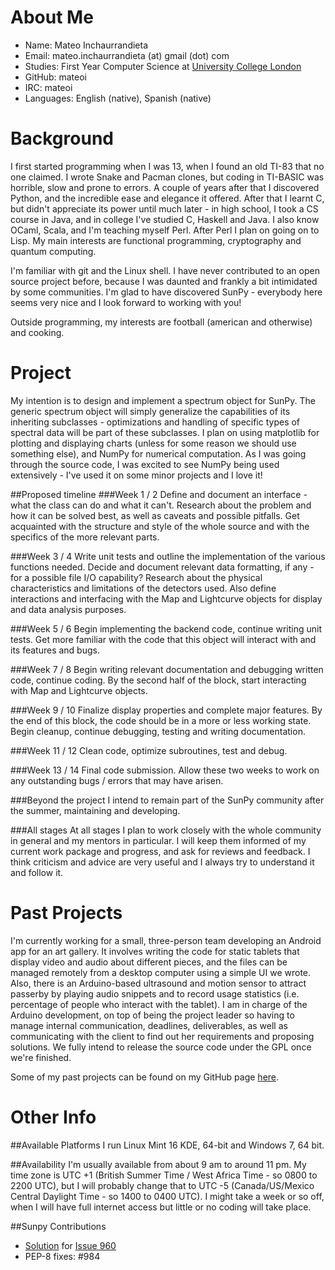 About Me
========
- Name: Mateo Inchaurrandieta
- Email: mateo.inchaurrandieta (at) gmail (dot) com
- Studies: First Year Computer Science at [University College London](http://www.cs.ucl.ac.uk)
- GitHub: mateoi
- IRC: mateoi
- Languages: English (native), Spanish (native)

Background
==========
I first started programming when I was 13, when I found an old TI-83 that no one claimed. I wrote Snake and Pacman clones, but coding in TI-BASIC was horrible, slow and prone to errors. A couple of years after that I discovered Python, and the incredible ease and elegance it offered. After that I learnt C, but didn't appreciate its power until much later - in high school, I took a CS course in Java, and in college I've studied C, Haskell and Java. I also know OCaml, Scala, and I'm teaching myself Perl. After Perl I plan on going on to Lisp. My main interests are functional programming, cryptography and quantum computing. 

I'm familiar with git and the Linux shell. I have never contributed to an open source project before, because I was daunted and frankly a bit intimidated by some communities. I'm glad to have discovered SunPy - everybody here seems very nice and I look forward to working with you!

Outside programming, my interests are football (american and otherwise) and cooking.

Project
=======
My intention is to design and implement a spectrum object for SunPy.
The generic spectrum object will simply generalize the capabilities of its inheriting subclasses - optimizations and handling of specific types of spectral data will be part of these subclasses. I plan on using matplotlib for plotting and displaying charts (unless for some reason we should use something else), and NumPy for numerical computation. As I was going through the source code, I was excited to see NumPy being used extensively - I've used it on some minor projects and I love it!

##Proposed timeline
###Week 1 / 2
Define and document an interface - what the class can do and what it can't. Research about the problem and how it can be solved best, as well as caveats and possible pitfalls. Get acquainted with the structure and style of the whole source and with the specifics of the more relevant parts.

###Week 3 / 4
Write unit tests and outline the implementation of the various functions needed. Decide and document relevant data formatting, if any - for a possible file I/O capability? Research about the physical characteristics and limitations of the detectors used. Also define interactions and interfacing with the Map and Lightcurve objects for display and data analysis purposes.

###Week 5 / 6
Begin implementing the backend code, continue writing unit tests. Get more familiar with the code that this object will interact with and its features and bugs.

###Week 7 / 8
Begin writing relevant documentation and debugging written code, continue coding. By the second half of the block, start interacting with Map and Lightcurve objects.

###Week 9 / 10
Finalize display properties and complete  major features. By the end of this block, the code should be in a more or less working state. Begin cleanup, continue debugging, testing and writing documentation.

###Week 11 / 12
Clean code, optimize subroutines, test and debug.

###Week 13 / 14
Final code submission. Allow these two weeks to work on any outstanding bugs / errors that may have arisen.

###Beyond the project
I intend to remain part of the SunPy community after the summer, maintaining and developing.

###All stages
At all stages I plan to work closely with the whole community in general and my mentors in particular. I will keep them informed of my current work package and progress, and ask for reviews and feedback. I think criticism and advice are very useful and I always try to understand it and follow it.

Past Projects
=============
I'm currently working for a small, three-person team developing an Android app for an art gallery. It involves writing the code for static tablets that display video and audio about different pieces, and the files can be managed remotely from a desktop computer using a simple UI we wrote. Also, there is an Arduino-based ultrasound and motion sensor to attract passerby by playing audio snippets and to record usage statistics (i.e. percentage of people who interact with the tablet). I am in charge of the Arduino development, on top of being the project leader so having to manage internal communication, deadlines, deliverables, as well as communicating with the client to find out her requirements and proposing solutions. We fully intend to release the source code under the GPL once we're finished.

Some of my past projects can be found on my GitHub page [here](https://github.com/mateoi).

Other Info
==========
##Available Platforms
I run Linux Mint 16 KDE, 64-bit and Windows 7, 64 bit. 

##Availability
I'm usually available from about 9 am to around 11 pm. My time zone is UTC +1 (British Summer Time / West Africa Time - so 0800 to 2200 UTC), but I will probably change that to UTC -5 (Canada/US/Mexico Central Daylight Time - so 1400 to 0400 UTC). I might take a week or so off, when I will have full internet access but little or no coding will take place.

##Sunpy Contributions
* [Solution](https://github.com/sunpy/sunpy/pull/967) for [Issue 960](https://github.com/sunpy/sunpy/issues/960)
* PEP-8 fixes: #984